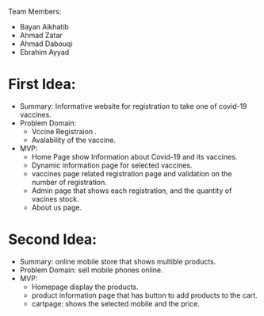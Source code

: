 Team Members:
- Bayan Alkhatib
- Ahmad Zatar
- Ahmad Dabouqi
- Ebrahim Ayyad

# First Idea: 
- Summary: Informative website for registration to take one of covid-19 vaccines.
- Problem Domain: 
    - Vccine Registraion .
    - Avalability of the vaccine. 
- MVP:
    - Home Page show Information about Covid-19 and its vaccines.
    - Dynamic information page for selected vaccines.
    - vaccines page related registration page and validation on the number of registration.
    - Admin page that shows each registration, and the quantity of vacines stock.
    - About us page.

# Second Idea:
  - Summary: online mobile store that shows multible products.
  - Problem Domain: sell mobile phones online.
  - MVP: 
    - Homepage display the products.
    - product information page that has button to add products to the cart.
    - cartpage: shows the selected mobile and the price.
